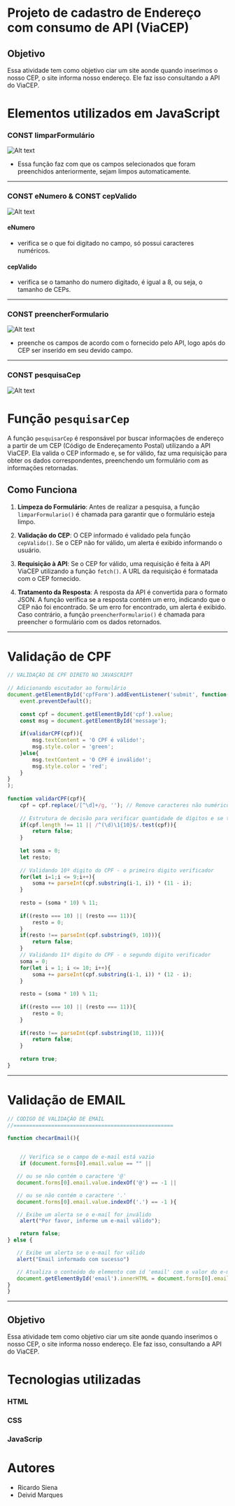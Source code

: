 # Projeto de cadastro de Endereço com consumo de API (ViaCEP)

## Objetivo

Essa atividade tem como objetivo ciar um site aonde quando inserimos o nosso CEP, o site informa nosso endereço. Ele faz isso consultando a API do ViaCEP.


# Elementos utilizados em JavaScript

### CONST limparFormulário

![Alt text](img/primeira.png)

* Essa função faz com que os campos selecionados que foram preenchidos anteriormente, sejam limpos automaticamente.

____________________________________________________________________________________________________

### CONST eNumero & CONST cepValido

![Alt text](img/segundo.png)

#### eNumero
* verifica se o que foi digitado no campo, só possui caracteres numéricos.

#### cepValido
* verifica se o tamanho do numero digitado, é igual a 8, ou seja, o tamanho de CEPs.

____________________________________________________________________________________________________

### CONST preencherFormulario

![Alt text](img/terceiro.png)

* preenche os campos de acordo com o fornecido pelo API, logo após do CEP ser inserido em seu devido campo.

____________________________________________________________________________________________________
### CONST pesquisaCep


![Alt text](img/quarta.png)

# Função `pesquisarCep`

A função `pesquisarCep` é responsável por buscar informações de endereço a partir de um CEP (Código de Endereçamento Postal) utilizando a API ViaCEP. Ela valida o CEP informado e, se for válido, faz uma requisição para obter os dados correspondentes, preenchendo um formulário com as informações retornadas.

## Como Funciona

1. **Limpeza do Formulário**: Antes de realizar a pesquisa, a função `limparFormulario()` é chamada para garantir que o formulário esteja limpo.
  
2. **Validação do CEP**: O CEP informado é validado pela função `cepValido()`. Se o CEP não for válido, um alerta é exibido informando o usuário.

3. **Requisição à API**: Se o CEP for válido, uma requisição é feita à API ViaCEP utilizando a função `fetch()`. A URL da requisição é formatada com o CEP fornecido.

4. **Tratamento da Resposta**: A resposta da API é convertida para o formato JSON. A função verifica se a resposta contém um erro, indicando que o CEP não foi encontrado. Se um erro for encontrado, um alerta é exibido. Caso contrário, a função `preencherFormulario()` é chamada para preencher o formulário com os dados retornados.

____________________________________________________________________________________________________                                                                                                                        

# Validação de CPF

```js
// VALIDAÇÃO DE CPF DIRETO NO JAVASCRIPT
 
// Adicionando escutador ao formulário
document.getElementById('cpfForm').addEventListener('submit', function(event){
    event.preventDefault();
 
    const cpf = document.getElementById('cpf').value;
    const msg = document.getElementById('message');
 
    if(validarCPF(cpf)){
        msg.textContent = 'O CPF é válido!';
        msg.style.color = 'green';
    }else{
        msg.textContent = 'O CPF é inválido!';
        msg.style.color = 'red';
    }
}
);
 
function validarCPF(cpf){
    cpf = cpf.replace(/[^\d]+/g, ''); // Remove caracteres não numéricos
 
    // Estrutura de decisão para verificar quantidade de dígitos e se todos os digitos são iguais
    if(cpf.length !== 11 || /^(\d)\1{10}$/.test(cpf)){
        return false;
    }
   
    let soma = 0;
    let resto;
 
    // Validando 10º digito do CPF - o primeiro digito verificador
    for(let i=1;i <= 9;i++){
        soma += parseInt(cpf.substring(i-1, i)) * (11 - i);
    }
 
    resto = (soma * 10) % 11;
 
    if((resto === 10) || (resto === 11)){
        resto = 0;
    }
    if(resto !== parseInt(cpf.substring(9, 10))){
        return false;
    }
    // Validando 11º digito do CPF - o segundo digito verificador
    soma = 0;
    for(let i = 1; i <= 10; i++){
        soma += parseInt(cpf.substring(i-1, i)) * (12 - i);
    }
 
    resto = (soma * 10) % 11;
 
    if((resto === 10) || (resto === 11)){
        resto = 0;
    }
   
    if(resto !== parseInt(cpf.substring(10, 11))){
        return false;
    }
 
    return true;
}
```

____________________________________________________________________________________________________

# Validação de EMAIL

```js
// CODIGO DE VALIDAÇÃO DE EMAIL
//===================================================

function checarEmail(){
    

    // Verifica se o campo de e-mail está vazio
    if (document.forms[0].email.value == "" ||

   // ou se não contém o caractere '@'
   document.forms[0].email.value.indexOf('@') == -1 ||

   // ou se não contém o caractere '.'
   document.forms[0].email.value.indexOf('.') == -1 ){

   // Exibe um alerta se o e-mail for inválido
    alert("Por favor, informe um e-mail válido");

    return false;
} else {

   // Exibe um alerta se o e-mail for válido
   alert("Email informado com sucesso")

   // Atualiza o conteúdo do elemento com id 'email' com o valor do e-mail informado
   document.getElementById('email').innerHTML = document.forms[0].email.value;
}
}
```
____________________________________________________________________________________________________
## Objetivo

Essa atividade tem como objetivo ciar um site aonde quando inserimos o nosso CEP, o site informa nosso endereço. Ele faz isso, consultando a API do ViaCEP.

##


# Tecnologias utilizadas
###  HTML
###  CSS
###  JavaScrip

# Autores 
* Ricardo Siena
* Deivid Marques


